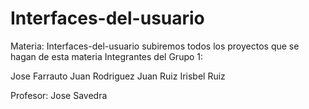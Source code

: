 # Interfaces-del-usuario
Materia: Interfaces-del-usuario subiremos todos los proyectos que se hagan de esta materia 
Integrantes del Grupo 1:

Jose Farrauto
Juan Rodriguez
Juan Ruiz 
Irisbel Ruiz 

Profesor: Jose Savedra


